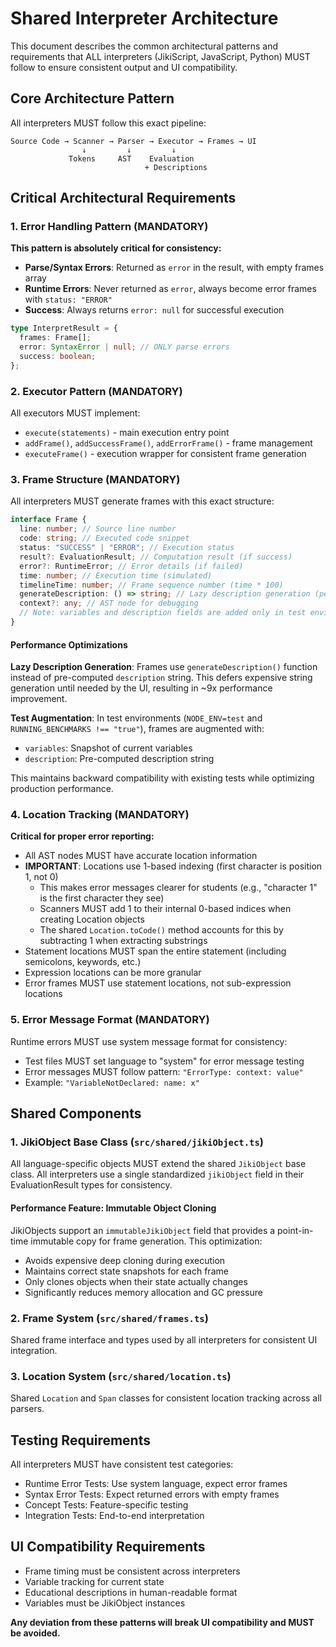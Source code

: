 # Shared Interpreter Architecture

This document describes the common architectural patterns and requirements that ALL interpreters (JikiScript, JavaScript, Python) MUST follow to ensure consistent output and UI compatibility.

## Core Architecture Pattern

All interpreters MUST follow this exact pipeline:

```
Source Code → Scanner → Parser → Executor → Frames → UI
                ↓         ↓         ↓
             Tokens     AST    Evaluation
                              + Descriptions
```

## Critical Architectural Requirements

### 1. Error Handling Pattern (MANDATORY)

**This pattern is absolutely critical for consistency:**

- **Parse/Syntax Errors**: Returned as `error` in the result, with empty frames array
- **Runtime Errors**: Never returned as `error`, always become error frames with `status: "ERROR"`
- **Success**: Always returns `error: null` for successful execution

```typescript
type InterpretResult = {
  frames: Frame[];
  error: SyntaxError | null; // ONLY parse errors
  success: boolean;
};
```

### 2. Executor Pattern (MANDATORY)

All executors MUST implement:

- `execute(statements)` - main execution entry point
- `addFrame()`, `addSuccessFrame()`, `addErrorFrame()` - frame management
- `executeFrame()` - execution wrapper for consistent frame generation

### 3. Frame Structure (MANDATORY)

All interpreters MUST generate frames with this exact structure:

```typescript
interface Frame {
  line: number; // Source line number
  code: string; // Executed code snippet
  status: "SUCCESS" | "ERROR"; // Execution status
  result?: EvaluationResult; // Computation result (if success)
  error?: RuntimeError; // Error details (if failed)
  time: number; // Execution time (simulated)
  timelineTime: number; // Frame sequence number (time * 100)
  generateDescription: () => string; // Lazy description generation (performance)
  context?: any; // AST node for debugging
  // Note: variables and description fields are added only in test environments
}
```

#### Performance Optimizations

**Lazy Description Generation**: Frames use `generateDescription()` function instead of pre-computed `description` string. This defers expensive string generation until needed by the UI, resulting in ~9x performance improvement.

**Test Augmentation**: In test environments (`NODE_ENV=test` and `RUNNING_BENCHMARKS !== "true"`), frames are augmented with:

- `variables`: Snapshot of current variables
- `description`: Pre-computed description string

This maintains backward compatibility with existing tests while optimizing production performance.

### 4. Location Tracking (MANDATORY)

**Critical for proper error reporting:**

- All AST nodes MUST have accurate location information
- **IMPORTANT**: Locations use 1-based indexing (first character is position 1, not 0)
  - This makes error messages clearer for students (e.g., "character 1" is the first character they see)
  - Scanners MUST add 1 to their internal 0-based indices when creating Location objects
  - The shared `Location.toCode()` method accounts for this by subtracting 1 when extracting substrings
- Statement locations MUST span the entire statement (including semicolons, keywords, etc.)
- Expression locations can be more granular
- Error frames MUST use statement locations, not sub-expression locations

### 5. Error Message Format (MANDATORY)

Runtime errors MUST use system message format for consistency:

- Test files MUST set language to "system" for error message testing
- Error messages MUST follow pattern: `"ErrorType: context: value"`
- Example: `"VariableNotDeclared: name: x"`

## Shared Components

### 1. JikiObject Base Class (`src/shared/jikiObject.ts`)

All language-specific objects MUST extend the shared `JikiObject` base class. All interpreters use a single standardized `jikiObject` field in their EvaluationResult types for consistency.

#### Performance Feature: Immutable Object Cloning

JikiObjects support an `immutableJikiObject` field that provides a point-in-time immutable copy for frame generation. This optimization:

- Avoids expensive deep cloning during execution
- Maintains correct state snapshots for each frame
- Only clones objects when their state actually changes
- Significantly reduces memory allocation and GC pressure

### 2. Frame System (`src/shared/frames.ts`)

Shared frame interface and types used by all interpreters for consistent UI integration.

### 3. Location System (`src/shared/location.ts`)

Shared `Location` and `Span` classes for consistent location tracking across all parsers.

## Testing Requirements

All interpreters MUST have consistent test categories:

- Runtime Error Tests: Use system language, expect error frames
- Syntax Error Tests: Expect returned errors with empty frames
- Concept Tests: Feature-specific testing
- Integration Tests: End-to-end interpretation

## UI Compatibility Requirements

- Frame timing must be consistent across interpreters
- Variable tracking for current state
- Educational descriptions in human-readable format
- Variables must be JikiObject instances

**Any deviation from these patterns will break UI compatibility and MUST be avoided.**
